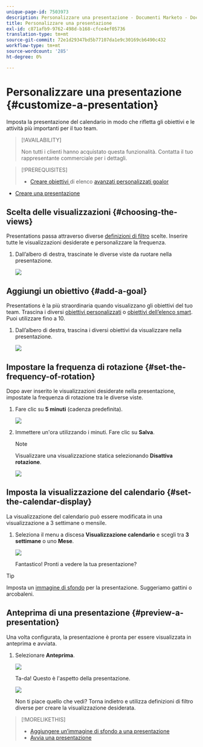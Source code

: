 ```yaml
---
unique-page-id: 7503973
description: Personalizzare una presentazione - Documenti Marketo - Documentazione del prodotto
title: Personalizzare una presentazione
exl-id: c871afb9-9762-498d-b168-cfce4ef05736
translation-type: tm+mt
source-git-commit: 72e1d29347bd5b77107da1e9c30169cb6490c432
workflow-type: tm+mt
source-wordcount: '285'
ht-degree: 0%

---
```


# Personalizzare una presentazione {#customize-a-presentation}

Imposta la presentazione del calendario in modo che rifletta gli obiettivi e le attività più importanti per il tuo team.

>[!AVAILABILITY]
>
>
>Non tutti i clienti hanno acquistato questa funzionalità. Contatta il tuo rappresentante commerciale per i dettagli.

>[!PREREQUISITES]
>
>* [Creare obiettivi ](/help/marketo/product-docs/core-marketo-concepts/marketing-calendar/calendar-hd/create-a-custom-goal.md) di elenco  [avanzati personalizzati goalor](/help/marketo/product-docs/core-marketo-concepts/marketing-calendar/calendar-hd/create-a-smart-list-goal.md)
   >
   >
* [Creare una presentazione](/help/marketo/product-docs/core-marketo-concepts/marketing-calendar/calendar-hd/create-a-presentation.md)


## Scelta delle visualizzazioni {#choosing-the-views}

Presentations passa attraverso diverse [definizioni di filtro](/help/marketo/product-docs/core-marketo-concepts/marketing-calendar/working-with-the-calendar/filtering-the-marketing-calendar.md) scelte. Inserire tutte le visualizzazioni desiderate e personalizzare la frequenza.

1. Dall’albero di destra, trascinate le diverse viste da ruotare nella presentazione.

   ![](assets/image2015-3-18-13-3a6-3a10.png)

## Aggiungi un obiettivo {#add-a-goal}

Presentations è la più straordinaria quando visualizzano gli obiettivi del tuo team. Trascina i diversi [obiettivi personalizzati](/help/marketo/product-docs/core-marketo-concepts/marketing-calendar/calendar-hd/create-a-custom-goal.md) o [obiettivi dell’elenco smart](/help/marketo/product-docs/core-marketo-concepts/marketing-calendar/calendar-hd/create-a-smart-list-goal.md). Puoi utilizzare fino a 10.

1. Dall’albero di destra, trascina i diversi obiettivi da visualizzare nella presentazione.

   ![](assets/image2015-3-24-14-3a23-3a26.png)

## Impostare la frequenza di rotazione {#set-the-frequency-of-rotation}

Dopo aver inserito le visualizzazioni desiderate nella presentazione, impostate la frequenza di rotazione tra le diverse viste.

1. Fare clic su **5 minuti** (cadenza predefinita).

   ![](assets/image2015-3-18-13-3a17-3a29.png)

1. Immettere un&#39;ora utilizzando i minuti. Fare clic su **Salva**.

   >[!NOTE]
   >
   >Visualizzare una visualizzazione statica selezionando **Disattiva rotazione**.

   ![](assets/image2015-3-18-13-3a22-3a18.png)

## Imposta la visualizzazione del calendario {#set-the-calendar-display}

La visualizzazione del calendario può essere modificata in una visualizzazione a 3 settimane o mensile.

1. Seleziona il menu a discesa **Visualizzazione calendario** e scegli tra **3 settimane** o uno **Mese**.

   ![](assets/image2015-3-18-13-3a27-3a37.png)

   Fantastico! Pronti a vedere la tua presentazione?

>[!TIP]
>
>Imposta un [immagine di sfondo](/help/marketo/product-docs/core-marketo-concepts/marketing-calendar/calendar-hd/add-a-background-image-to-a-presentation.md) per la presentazione. Suggeriamo gattini o arcobaleni.

## Anteprima di una presentazione {#preview-a-presentation}

Una volta configurata, la presentazione è pronta per essere visualizzata in anteprima e avviata.

1. Selezionare **Anteprima**.

   ![](assets/image2015-3-18-13-3a37-3a55.png)

   Ta-da! Questo è l&#39;aspetto della presentazione.

   ![](assets/image2015-3-24-14-3a29-3a29.png)

   Non ti piace quello che vedi? Torna indietro e utilizza definizioni di filtro diverse per creare la visualizzazione desiderata.

>[!MORELIKETHIS]
>
>* [Aggiungere un’immagine di sfondo a una presentazione](/help/marketo/product-docs/core-marketo-concepts/marketing-calendar/calendar-hd/add-a-background-image-to-a-presentation.md)
>* [Avvia una presentazione](/help/marketo/product-docs/core-marketo-concepts/marketing-calendar/calendar-hd/launch-a-presentation.md)

